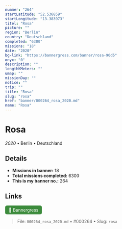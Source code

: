 ```yaml
---
nummer: "264"
startLatitude: "52.536859"
startLongitude: "13.383973"
titel: "Rosa"
picture: ""
region: "Berlin"
country: "Deutschland"
completed: "6300"
missions: "18"
date: "2020"
bg-link: "https://bannergress.com/banner/rosa-90d5"
onyx: "0"
description: ""
lengthKMeters: ""
umap: ""
missionDay: ""
notice: ""
trip: ""
title: "Rosa"
slug: "rosa"
href: "banner/000264_rosa_2020.md"
name: "Rosa"
---
```

# Rosa

*2020* • Berlin • Deutschland





## Details

- **Missions in banner:** 18
- **Total missions completed:** 6300
- **This is my banner no.:** 264





## Links
<a href="https://bannergress.com/banner/rosa-90d5" target="_blank" style="display:inline-block;margin-right:8px;padding:6px 12px;background:#3c8b3c;color:#fff;text-decoration:none;border-radius:6px;">🔗 Bannergress</a>



> File: `000264_rosa_2020.md`
> • #000264
> • Slug: `rosa`
